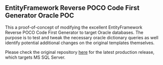 ## EntityFramework Reverse POCO Code First Generator Oracle POC

This a proof-of-concept of modifying the excellent EntityFramework Reverse POCO Code First Generator to target Oracle databases. The purpose is to test and tweak the necessary oracle dictionary queries as well identify potential additional changes on the original templates themselves.

Please check the original repository [here](https://github.com/sjh37/EntityFramework-Reverse-POCO-Code-First-Generator) for the latest production release, which targets MS SQL Server.
